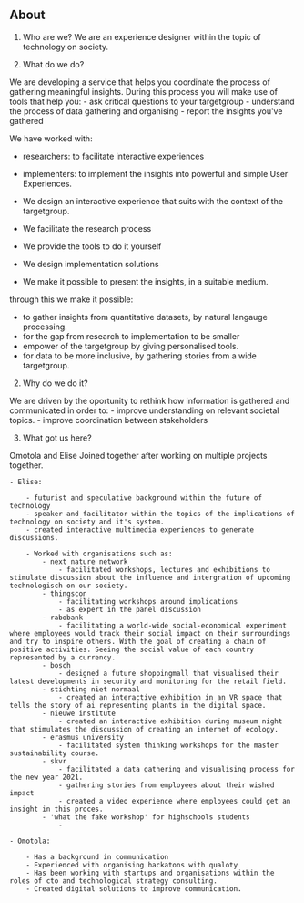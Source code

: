 ## About
1. Who are we?
We are an experience designer within the topic of technology on society.


1. What do we do?

We are developing a service that helps you coordinate the process of gathering meaningful insights. During this process you will make use of tools that help you:
		- ask critical questions to your targetgroup
        - understand the process of data gathering and organising
    	- report the insights you've gathered

We have worked with: 
- researchers: to facilitate interactive experiences
- implementers: to implement the insights into powerful and simple User Experiences.

- We design an interactive experience that suits with the context of the targetgroup.
- We facilitate the research process
- We provide the tools to do it yourself 
- We design implementation solutions
- We make it possible to present the insights, in a suitable medium.

through this we make it possible:
- to gather insights from quantitative datasets, by natural langauge processing.
- for the gap from research to implementation to be smaller
- empower of the targetgroup by giving personalised tools.
- for data to be more inclusive, by gathering stories from a wide targetgroup.

2. Why do we do it?

We are driven by the oportunity to rethink how information is gathered and communicated in order to:
    	- improve understanding on relevant societal topics.
    	- improve coordination between stakeholders
       
    
3. What got us here?

Omotola and Elise Joined together after working on multiple projects together.

	- Elise: 
    
    	- futurist and speculative background within the future of technology
        - speaker and facilitator within the topics of the implications of technology on society and it's system.
        - created interactive multimedia experiences to generate discussions.
        
        - Worked with organisations such as:
        	- next nature network
            	- facilitated workshops, lectures and exhibitions to stimulate discussion about the influence and intergration of upcoming technologisch on our society.
            - thingscon
            	- facilitating workshops around implications
                - as expert in the panel discussion
            - rabobank
            	- facilitating a world-wide social-economical experiment where employees would track their social impact on their surroundings and try to inspire others. With the goal of creating a chain of positive activities. Seeing the social value of each country represented by a currency.
            - bosch
            	- designed a future shoppingmall that visualised their latest developments in security and monitoring for the retail field.
            - stichting niet normaal
            	- created an interactive exhibition in an VR space that tells the story of ai representing plants in the digital space.
            - nieuwe institute
            	- created an interactive exhibition during museum night that stimulates the discussion of creating an internet of ecology.
            - erasmus university
            	- facilitated system thinking workshops for the master sustainability course.
            - skvr
            	- facilitated a data gathering and visualising process for the new year 2021.
            	- gathering stories from employees about their wished impact
                - created a video experience where employees could get an insight in this proces.
            - 'what the fake workshop' for highschools students
              	- 
            
    - Omotola: 
    
    	- Has a background in communication
        - Experienced with organising hackatons with qualoty
        - Has been working with startups and organisations within the roles of cto and technological strategy consulting.
        - Created digital solutions to improve communication.
 
